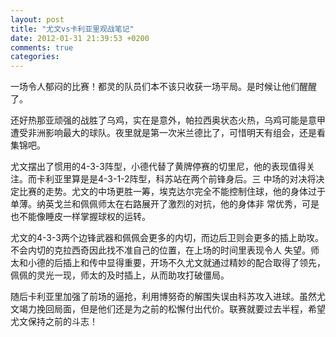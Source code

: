 ```yaml
---
layout: post
title: "尤文vs卡利亚里观战笔记"
date: 2012-01-31 21:39:53 +0200
comments: true
categories: 
---
```



一场令人郁闷的比赛！都灵的队员们本不该只收获一场平局。是时候让他们醒醒了。

还好热那亚顽强的战胜了乌鸡，实在是意外，帕拉西奥状态火热，乌鸡可能是意甲遭受非洲影响最大的球队。夜里就是第一次米兰德比了，可惜明天有组会，还是看集锦吧。

尤文摆出了惯用的4-3-3阵型，小德代替了黄牌停赛的切里尼，他的表现值得关注。而卡利亚里算是是4-3-1-2阵型，科苏站在两个前锋身后。三 中场的对决将决定比赛的走势。尤文的中场更胜一筹，埃克达尔完全不能控制住球，他的身体过于单薄。纳英戈兰和佩佩师太在右路展开了激烈的对抗，他的身体非 常优秀，可是也不能像睡皮一样掌握球权的运转。

尤文的4-3-3两个边锋武器和佩佩会更多的内切，而边后卫则会更多的插上助攻。不会内切的克拉西奇因此找不准自己的位置，在上场的时间里表现令人 失望。师太和小德的后插上和传中显得重要，开场不久尤文就通过精妙的配合取得了领先，佩佩的灵光一现，师太的及时插上，从而助攻打破僵局。

随后卡利亚里加强了前场的逼抢，利用博努奇的解围失误由科苏攻入进球。虽然尤文竭力挽回局面，但是他们还是为之前的松懈付出代价。联赛就要过去半程，希望尤文保持之前的斗志！


